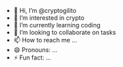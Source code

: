 - 👋 Hi, I’m @cryptogilito
- 👀 I’m interested in crypto  
- 🌱 I’m currently learning coding  
- 💞️ I’m looking to collaborate on tasks
- 📫 How to reach me ...
- 😄 Pronouns: ...
- ⚡ Fun fact: ...

<!---
cryptogilito/cryptogilito is a ✨ special ✨ repository because its `README.md` (this file) appears on your GitHub profile.
You can click the Preview link to take a look at your changes.
--->
